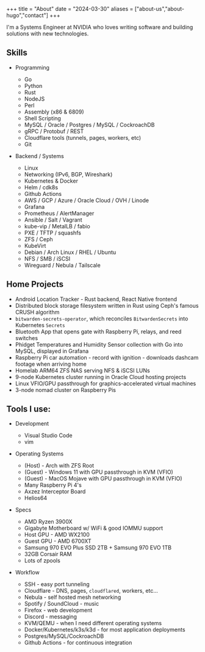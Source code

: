 +++
title = "About"
date = "2024-03-30"
aliases = ["about-us","about-hugo","contact"]
+++

I'm a Systems Engineer at NVIDIA who loves writing software and building solutions with new technologies.

## Skills

- Programming

  - Go
  - Python
  - Rust
  - NodeJS
  - Perl
  - Assembly (x86 & 6809)
  - Shell Scripting
  - MySQL / Oracle / Postgres / MySQL / CockroachDB
  - gRPC / Protobuf / REST
  - Cloudflare tools (tunnels, pages, workers, etc)
  - Git

- Backend / Systems

  - Linux
  - Networking (IPv6, BGP, Wireshark)
  - Kubernetes & Docker
  - Helm / cdk8s
  - Github Actions
  - AWS / GCP / Azure / Oracle Cloud / OVH / Linode
  - Grafana
  - Prometheus / AlertManager
  - Ansible / Salt / Vagrant
  - kube-vip / MetalLB / fabio
  - PXE / TFTP / squashfs
  - ZFS / Ceph
  - KubeVirt
  - Debian / Arch Linux / RHEL / Ubuntu
  - NFS / SMB / iSCSI
  - Wireguard / Nebula / Tailscale

## Home Projects

- Android Location Tracker - Rust backend, React Native frontend
- Distributed block storage filesystem written in Rust using Ceph's famous CRUSH algorithm
- `bitwarden-secrets-operator`, which reconciles `BitwardenSecrets` into Kubernetes `Secrets`
- Bluetooth App that opens gate with Raspberry Pi, relays, and reed switches
- Phidget Temperatures and Humidity Sensor collection with Go into MySQL, displayed in Grafana
- Raspberry Pi car automation - record with ignition - downloads dashcam footage when arriving home
- Homelab ARM64 ZFS NAS serving NFS & iSCSI LUNs
- 9-node Kubernetes cluster running in Oracle Cloud hosting projects
- Linux VFIO/GPU passthrough for graphics-accelerated virtual machines
- 3-node nomad cluster on Raspberry Pis

## Tools I use:

- Development
  - Visual Studio Code
  - vim
- Operating Systems

  - (Host) - Arch with ZFS Root
  - (Guest) - Windows 11 with GPU passthrough in KVM (VFIO)
  - (Guest) - MacOS Mojave with GPU passthrough in KVM (VFIO)
  - Many Raspberry Pi 4's
  - Axzez Interceptor Board
  - Helios64

- Specs
  - AMD Ryzen 3900X
  - Gigabyte Motherboard w/ WiFi & good IOMMU support
  - Host GPU - AMD WX2100
  - Guest GPU - AMD 6700XT
  - Samsung 970 EVO Plus SSD 2TB + Samsung 970 EVO 1TB
  - 32GB Corsair RAM
  - Lots of zpools
- Workflow
  - SSH - easy port tunneling
  - Cloudflare - DNS, pages, `cloudflared`, workers, etc...
  - Nebula - self hosted mesh networking
  - Spotify / SoundCloud - music
  - Firefox - web development
  - Discord - messaging
  - KVM/QEMU - when I need different operating systems
  - Docker/Kubernetes/k3s/k3d - for most application deployments
  - Postgres/MySQL/CockroachDB
  - Github Actions - for continuous integration
